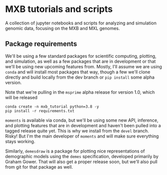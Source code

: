# MXB tutorials and scripts

A collection of jupyter notebooks and scripts for analyzing and simulation
genomic data, focusing on the MXB and MXL genomes.

## Package requirements

We'll be using a few standard packages for scientific computing, plotting, and
simulation, as well as a few packages that are in development or that we'll be
using new upcoming features from. Mostly, I'll assume we are using `conda` and
will install most packages that way, though a few we'll clone directly and
build locally from the dev branch or `pip install` some alpha version.

Note that we're pulling in the `msprime` alpha release for version 1.0, which
will be released 

```
conda create -n mxb_tutorial python=3.8 -y
pip install -r requirements.txt
```

`moments` is available via conda, but we'll be using some new API, inference,
and plotting features that are in development and haven't been pulled into
a tagged release quite yet. This is why we install from the `devel` branch.
Risky! But I'm the main developer of `moments` and will make sure everything
stays working.

Similarly, `demesdraw` is a package for plotting nice representations of
demographic models using the `demes` specification, developed primarily
by Graham Gower. That will also get a proper release soon, but we'll also
pull from git for that package as well.
